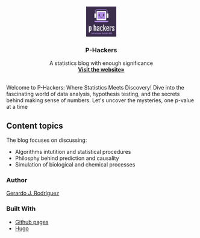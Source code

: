 <div id="top"></div>



<!-- PROJECT LOGO -->
<br />
<div align="center">
  <a href="https://gero1999.github.io/en/">
    <img src="avatar.png" alt="Logo" width="80" height="80">
  </a>

  <h3 align="center">P-Hackers</h3>

  <p align="center">
    A statistics blog with enough significance
    <br />
    <a href="https://gero1999.github.io/en/"><strong>Visit the website»</strong></a>
    <br />
    <br />
  </p>
</div>

Welcome to P-Hackers: Where Statistics Meets Discovery! Dive into the fascinating world of data analysis, hypothesis testing, and the secrets behind making sense of numbers. Let's uncover the mysteries, one p-value at a time


<!-- ABOUT THE PROJECT -->
## Content topics

The blog focuses on discussing:
* Algorithms intutition and statistical procedures
* Philosphy behind prediction and causality
* Simulation of biological and chemical processes

### Author
[Gerardo J. Rodríguez](https://github.com/Gero1999)

### Built With

* [Github pages]()
* [Hugo]()
